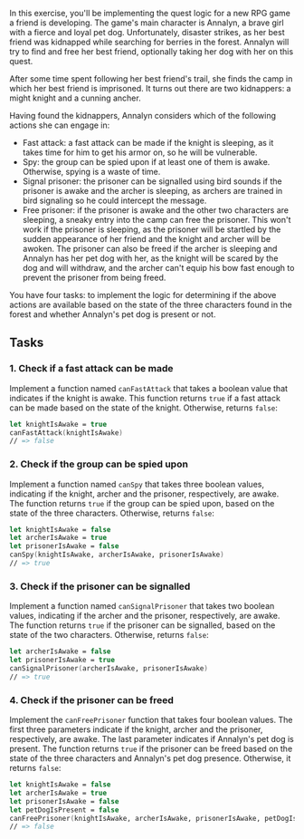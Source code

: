 In this exercise, you'll be implementing the quest logic for a new RPG game a friend is developing. The game's main character is Annalyn, a brave girl with a fierce and loyal pet dog. Unfortunately, disaster strikes, as her best friend was kidnapped while searching for berries in the forest. Annalyn will try to find and free her best friend, optionally taking her dog with her on this quest.

After some time spent following her best friend's trail, she finds the camp in which her best friend is imprisoned. It turns out there are two kidnappers: a might knight and a cunning ancher.

Having found the kidnappers, Annalyn considers which of the following actions she can engage in:

- Fast attack: a fast attack can be made if the knight is sleeping, as it takes time for him to get his armor on, so he will be vulnerable.
- Spy: the group can be spied upon if at least one of them is awake. Otherwise, spying is a waste of time.
- Signal prisoner: the prisoner can be signalled using bird sounds if the prisoner is awake and the archer is sleeping, as archers are trained in bird signaling so he could intercept the message.
- Free prisoner: if the prisoner is awake and the other two characters are sleeping, a sneaky entry into the camp can free the prisoner. This won't work if the prisoner is sleeping, as the prisoner will be startled by the sudden appearance of her friend and the knight and archer will be awoken. The prisoner can also be freed if the archer is sleeping and Annalyn has her pet dog with her, as the knight will be scared by the dog and will withdraw, and the archer can't equip his bow fast enough to prevent the prisoner from being freed.

You have four tasks: to implement the logic for determining if the above actions are available based on the state of the three characters found in the forest and whether Annalyn's pet dog is present or not.

## Tasks

### 1. Check if a fast attack can be made

Implement a function named `canFastAttack` that takes a boolean value that indicates if the knight is awake. This function returns `true` if a fast attack can be made based on the state of the knight. Otherwise, returns `false`:

```fsharp
let knightIsAwake = true
canFastAttack(knightIsAwake)
// => false
```

### 2. Check if the group can be spied upon

Implement a function named `canSpy` that takes three boolean values, indicating if the knight, archer and the prisoner, respectively, are awake. The function returns `true` if the group can be spied upon, based on the state of the three characters. Otherwise, returns `false`:

```fsharp
let knightIsAwake = false
let archerIsAwake = true
let prisonerIsAwake = false
canSpy(knightIsAwake, archerIsAwake, prisonerIsAwake)
// => true
```

### 3. Check if the prisoner can be signalled

Implement a function named `canSignalPrisoner` that takes two boolean values, indicating if the archer and the prisoner, respectively, are awake. The function returns `true` if the prisoner can be signalled, based on the state of the two characters. Otherwise, returns `false`:

```fsharp
let archerIsAwake = false
let prisonerIsAwake = true
canSignalPrisoner(archerIsAwake, prisonerIsAwake)
// => true
```

### 4. Check if the prisoner can be freed

Implement the `canFreePrisoner` function that takes four boolean values. The first three parameters indicate if the knight, archer and the prisoner, respectively, are awake. The last parameter indicates if Annalyn's pet dog is present. The function returns `true` if the prisoner can be freed based on the state of the three characters and Annalyn's pet dog presence. Otherwise, it returns `false`:

```fsharp
let knightIsAwake = false
let archerIsAwake = true
let prisonerIsAwake = false
let petDogIsPresent = false
canFreePrisoner(knightIsAwake, archerIsAwake, prisonerIsAwake, petDogIsPresent)
// => false
```
